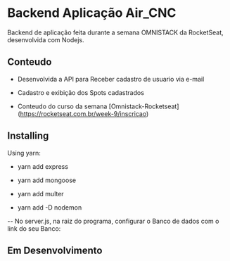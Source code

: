 # Backend Aplicação Air_CNC


Backend de aplicação feita durante a semana OMNISTACK da RocketSeat, desenvolvida com Nodejs.

## Conteudo

- Desenvolvida a API para Receber cadastro de usuario via e-mail

- Cadastro e exibição dos Spots cadastrados

- Conteudo do curso da semana [Omnistack-Rocketseat] (https://rocketseat.com.br/week-9/inscricao) 


## Installing

Using yarn:

- yarn add express

- yarn add mongoose

- yarn add multer

- yarn add -D nodemon

-- No server.js, na raiz do programa, configurar o Banco de dados com o link do seu Banco:

<script>
    mongoose.connect("mongodb+srv://<USUARIO>:<PASSWORD>@cluster0-nyh4r.mongodb.net/test?retryWrites=true&w=majority",{
    useNewUrlParser: true,
    useUnifiedTopology:true
    })
</script>


## Em Desenvolvimento

